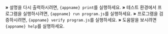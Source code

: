  __»__ 설명을 다시 출력하시려면, `{appname} print`를 실행하세요.
 __»__ 테스트 환경에서 프로그램을 실행하시려면, `{appname} run program.js`를 실행하세요.
 __»__ 프로그램을 검증하시려면, `{appname} verify program.js`를 실행하세요.
 __»__ 도움말을 보시려면 `{appname} help`를 실행하세요.
